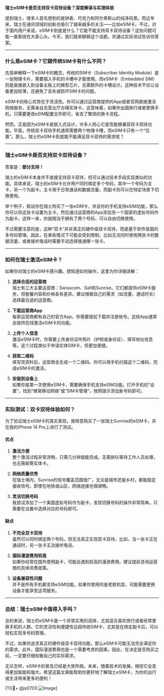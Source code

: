 **瑞士eSIM卡是否支持双卡双待设备？深度解读与实测体验**

提到瑞士，很多人首先想到的是钟表、巧克力和阿尔卑斯山的纯净风景。而近年来，瑞士在通讯领域的创新也吸引了越来越多的关注——比如eSIM卡。不过，对于国内用户来说，eSIM卡到底是什么？它能不能支持双卡双待设备？这些问题可能一直萦绕在大家心头。今天，我们就来聊聊这个话题，并通过实际测试告诉你答案。

---

### **什么是eSIM卡？它跟传统SIM卡有什么不同？**

先简单解释一下eSIM卡的概念。传统的SIM卡（Subscriber Identity Module）是一张物理卡片，需要插入手机的卡槽中才能使用。而eSIM卡（Embedded SIM）则是直接嵌入到设备主板上的微型芯片，无需额外的卡槽设计。这种技术不仅让设备更加轻薄，还避免了丢失或损坏SIM卡的问题。

eSIM卡的核心优势在于灵活性。你可以通过运营商提供的App或者官网直接激活网络服务，无需亲自去营业厅办理实体卡。这意味着，如果你出国旅行或者更换手机，只需要更改eSIM配置文件即可，省去了繁琐的换卡流程。

然而，正是因为eSIM卡是嵌入式设计，许多人担心它是否能够兼容双卡双待功能。毕竟，传统双卡双待手机通常需要两个物理卡槽，而eSIM卡只有一个“位置”。那么，瑞士的eSIM卡到底能不能满足双卡双待的需求呢？

---

### **瑞士eSIM卡是否支持双卡双待设备？**

答案是：**部分支持！**

瑞士的eSIM卡本身并不直接支持双卡双待，但可以通过技术手段实现类似的功能。具体来说，瑞士的eSIM卡允许用户同时绑定多个号码，其中一个号码为主卡，另一个为副卡。主卡用于日常通话和数据流量，而副卡则可以在特定场景下切换使用。

举个例子，假设你在瑞士购买了一张eSIM卡，并且你的手机支持eSIM功能，那么你可以将这张卡设置为主卡，然后通过运营商的App添加另一个国家的虚拟号码作为副卡。这样一来，你就相当于拥有了两个号码，可以自由切换使用。

不过需要注意的是，这种“双卡”并非真正的硬件级双卡双待，而是基于软件层面的多号码管理。因此，在某些情况下可能会受到限制，比如无法同时使用两张卡的数据流量，或者接听电话时需要手动选择接通哪一张卡。

---

### **如何在瑞士激活eSIM卡？**

如果你对瑞士的eSIM卡感兴趣，想知道如何操作，这里为你详细讲解：

1. **选择合适的运营商**  
   瑞士有三大主要运营商：Swisscom、Salt和Sunrise。它们都提供eSIM卡服务，但套餐内容和价格各有差异。建议根据自己的需求（如流量、通话时长）选择最合适的运营商。

2. **下载运营商App**  
   每家运营商都有自己的官方App，你需要提前下载并注册账号。这些App通常会提供在线激活eSIM卡的功能。

3. **上传个人信息**  
   激活eSIM卡时，你需要上传身份证件照片（护照或身份证）、填写地址信息等。这个过程类似于申请实体SIM卡，但更加便捷。

4. **获取二维码**  
   填写完资料后，运营商会生成一个二维码。你可以用手机扫描这个二维码，完成eSIM卡的激活。

5. **安装到设备上**  
   如果你是第一次使用eSIM卡，需要确保手机支持eSIM功能。打开手机的“设置”，找到“蜂窝移动网络”或“SIM卡管理”，按照提示添加新号码即可。

---

### **实际测试：双卡双待体验如何？**

为了验证瑞士eSIM卡的真实表现，我特意购买了一张瑞士Sunrise的eSIM卡，并在我的iPhone 14 Pro上进行了测试。

#### **优点**
1. **激活方便**  
   整个激活过程非常流畅，只需几分钟就能完成。无需排队等待工作人员处理，也无需邮寄实体卡。

2. **网络质量优秀**  
   在瑞士境内，Sunrise的信号覆盖范围很广，无论是城市还是乡村，都能稳定接收信号。即使在地铁或山区，网络连接也很顺畅。

3. **灵活切换号码**  
   我尝试添加了一个美国虚拟号码作为副卡，发现切换号码的操作非常简单。只需要在设置中选择对应的号码即可。

#### **缺点**
1. **不完全双卡双待**  
   虽然可以同时绑定两个号码，但无法真正实现双卡双待。比如，当一张卡正在通话时，另一张卡无法接听电话。

2. **国际漫游费用较高**  
   如果你经常在国外使用副卡，可能会遇到较高的漫游费用。建议提前咨询运营商的具体资费政策。

3. **设备兼容性问题**  
   并不是所有手机都支持eSIM功能。如果你使用的是老款机型，可能需要更换设备才能享受这项服务。

---

### **总结：瑞士eSIM卡值得入手吗？**

总的来说，瑞士的eSIM卡是一个非常实用的选择，尤其适合喜欢旅行或者经常更换手机的人群。它的灵活性和便捷性远超传统SIM卡，尤其是在绑定副卡后，可以轻松实现多号码管理。

不过，如果你追求真正的硬件级双卡双待功能，那么eSIM卡可能无法完全满足你的需求。此外，国际漫游费用也是一个需要考虑的因素。因此，在决定是否购买之前，一定要仔细权衡自己的实际需求。

无论怎样，eSIM卡的普及已经是大势所趋。未来，随着技术的发展，相信它会变得更加智能和强大。希望这篇文章能帮助你更好地了解瑞士eSIM卡，为你的出行或生活带来更多的便利！

[TG💪+ @jx0703 ![Image](https://github.com/user-attachments/assets/dbca1d08-cadb-493c-b0ec-ad6f7a83f270)]